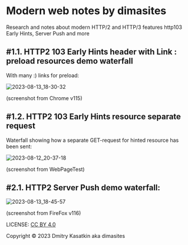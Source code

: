 # Modern web notes by dimasites
Research and notes about modern HTTP/2 and HTTP/3 features http103 Early Hints, Server Push and more

## #1.1. HTTP2 103 Early Hints header with Link : preload resources demo waterfall
With many :) links for preload:

![2023-08-13_18-30-32](https://github.com/dimasites/modern-web-notes/assets/5102558/3763f54b-5181-491b-b94d-e05c901a3894)

(screenshot from Chrome v115) 


## #1.2. HTTP2 103 Early Hints resource separate request 
Waterfall showing how a separate GET-request for hinted resource has been sent:

![2023-08-12_20-37-18](https://github.com/dimasites/modern-web-notes/assets/5102558/1c0638c4-0f01-4854-bc63-1c004cf6a73d)

(screenshot from WebPageTest)


## #2.1. HTTP2 Server Push demo waterfall:
![2023-08-13_18-45-57](https://github.com/dimasites/modern-web-notes/assets/5102558/981a6955-c5e6-4ae0-a3be-8d2ac11533d0)

(screenshot from FireFox v116)





LICENSE: [CC BY 4.0](https://creativecommons.org/licenses/by/4.0/)

Copyright © 2023 Dmitry Kasatkin aka dimasites

